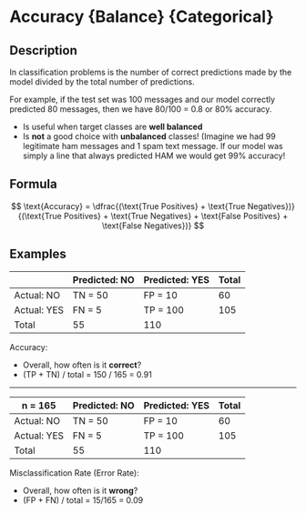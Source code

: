 # Accuracy {Balance} {Categorical}

## Description

In classification problems is the number of correct predictions made by the model divided by the total number of predictions.

For example, if the test set was 100 messages and our model correctly predicted 80 messages, then we have 80/100 = 0.8 or 80% accuracy.

- Is useful when target classes are **well balanced**
- Is **not** a good choice with **unbalanced** classes! (Imagine we had 99 legitimate ham messages and 1 spam text message. lf our model was simply a line that always predicted HAM we would get 99% accuracy!

## Formula

$$
\text{Accuracy} = \dfrac{(\text{True Positives} + \text{True Negatives})}{(\text{True Positives} + \text{True Negatives} + \text{False Positives} + \text{False Negatives})}
$$

## Examples

|              | Predicted: NO | Predicted: YES | Total |
|--------------|---------------|----------------|-------|
| Actual: NO   | TN = 50       | FP = 10        | 60    |
| Actual: YES  | FN = 5        | TP = 100       | 105   |
| Total        | 55            | 110            |       |

Accuracy:

- Overall, how often is it **correct**?
- (TP + TN) / total = 150 / 165 = 0.91

---

| n = 165     | Predicted: NO  | Predicted: YES | Total |
|-------------|----------------|----------------|-------|
| Actual: NO  | TN = 50        | FP = 10        | 60    |
| Actual: YES | FN = 5         | TP = 100       | 105   |
| Total       | 55             | 110            |       |

Misclassification Rate (Error Rate):

- Overall, how often is it **wrong**?
- (FP + FN) / total = 15/165 = 0.09
